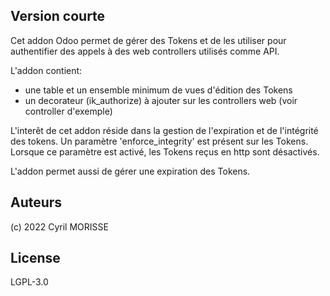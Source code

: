
Version courte
--------------

Cet addon Odoo permet de gérer des Tokens et de les utiliser pour authentifier des appels à des web controllers utilisés comme API.

L'addon contient:

* une table et un ensemble minimum de vues d'édition des Tokens
* un decorateur (ik_authorize) à ajouter sur les controllers web (voir controller d'exemple)

L'interêt de cet addon réside dans la gestion de l'expiration et de l'intégrité des tokens.
Un paramètre 'enforce_integrity' est présent sur les Tokens.
Lorsque ce paramètre est activé, les Tokens reçus en http sont désactivés.

L'addon permet aussi de gérer une expiration des Tokens.

Auteurs
-------

(c) 2022 Cyril MORISSE 


License
-------

LGPL-3.0